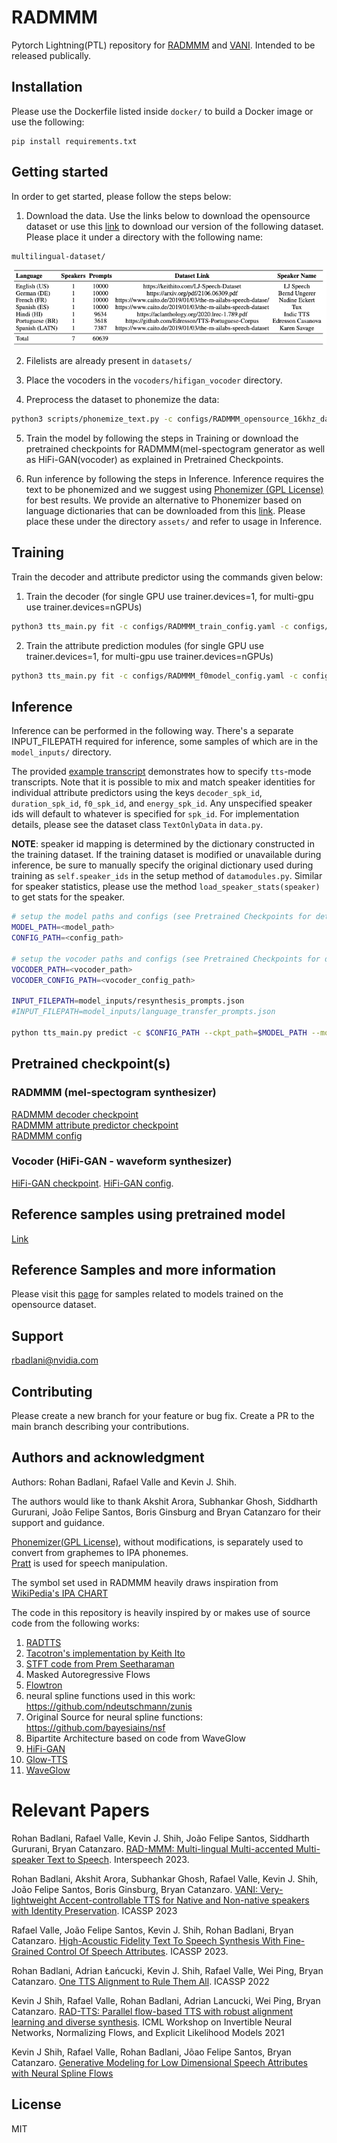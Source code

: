 # RADMMM
Pytorch Lightning(PTL) repository for [RADMMM](https://arxiv.org/pdf/2301.10335.pdf) and [VANI](https://arxiv.org/abs/2303.07578). Intended to be released publically.

## Installation
Please use the Dockerfile listed inside `docker/` to build a Docker image or use the following:

```
pip install requirements.txt
```

## Getting started
In order to get started, please follow the steps below:

1. Download the data. Use the links below to download the opensource dataset or use this [link](https://drive.google.com/drive/folders/1tALLXAR-quig3yAvKcCW12oAKWgV9w_2?usp=sharing) to download our version of the following dataset. Please place it under a directory with the following name:

```bash
multilingual-dataset/
```

![data](visuals/radmmm_data_table.png)

2. Filelists are already present in `datasets/`


3. Place the vocoders in the `vocoders/hifigan_vocoder` directory.

4. Preprocess the dataset to phonemize the data:
```bash
python3 scripts/phonemize_text.py -c configs/RADMMM_opensource_16khz_data_config.yaml
```

5. Train the model by following the steps in Training or download the pretrained checkpoints for RADMMM(mel-spectogram generator as well as HiFi-GAN(vocoder) as explained in Pretrained Checkpoints.

6. Run inference by following the steps in Inference. Inference requires the text to be phonemized and we suggest using [Phonemizer (GPL License)](https://github.com/bootphon/phonemizer) for best results. We provide an alternative to Phonemizer based on language dictionaries that can be downloaded from this [link](https://drive.google.com/drive/folders/1woNCODwXh9aHu7Fd6b4Jo42aL7f5RFZg?usp=sharing). Please place these under the directory `assets/` and refer to usage in Inference.

## Training 
Train the decoder and attribute predictor using the commands given below:

1. Train the decoder (for single GPU use trainer.devices=1, for multi-gpu use trainer.devices=nGPUs)
```bash
python3 tts_main.py fit -c configs/RADMMM_train_config.yaml -c configs/RADMMM_opensource_16khz_data_config.yaml -c configs/RADMMM_model_config.yaml --trainer.num_nodes=1 --trainer.devices=1
```

2. Train the attribute prediction modules (for single GPU use trainer.devices=1, for multi-gpu use trainer.devices=nGPUs)
```bash
python3 tts_main.py fit -c configs/RADMMM_f0model_config.yaml -c configs/RADMMM_energymodel_config.yaml -c configs/RADMMM_durationmodel_config.yaml -c configs/RADMMM_vpredmodel_config.yaml -c configs/RADMMM_train_config.yaml -c configs/RADMMM_opensource_16khz_data_config.yaml -c configs/RADMMM_model_config.yaml --trainer.num_nodes=1 --trainer.devices=1  --model.encoders_path=<decoder_path> --model.decoder_path=<decoder_path>
```

## Inference
Inference can be performed in the following way. There's a separate INPUT\_FILEPATH required for inference, some samples of which are in the `model_inputs/` directory. 


The provided [example transcript](model_inputs/sample_transcript.json) demonstrates how to specify `tts`-mode transcripts. Note that it is possible to mix and match speaker identities for individual attribute predictors using the keys `decoder_spk_id`, `duration_spk_id`, `f0_spk_id`, and `energy_spk_id`. Any unspecified speaker ids will default to whatever is specified for `spk_id`. For implementation details, please see the dataset class `TextOnlyData` in `data.py`.

**NOTE**: speaker id mapping is determined by the dictionary constructed in the training dataset. If the training dataset is modified or unavailable during inference, be sure to manually specify the original dictionary used during training as `self.speaker_ids` in the setup method of `datamodules.py`. Similar for speaker statistics, please use the method `load_speaker_stats(speaker)` to get stats for the speaker.


```bash
# setup the model paths and configs (see Pretrained Checkpoints for details)
MODEL_PATH=<model_path>
CONFIG_PATH=<config_path>

# setup the vocoder paths and configs (see Pretrained Checkpoints for details)
VOCODER_PATH=<vocoder_path>
VOCODER_CONFIG_PATH=<vocoder_config_path>

INPUT_FILEPATH=model_inputs/resynthesis_prompts.json
#INPUT_FILEPATH=model_inputs/language_transfer_prompts.json

python tts_main.py predict -c $CONFIG_PATH --ckpt_path=$MODEL_PATH --model.predict_mode="tts" --data.inference_transcript=$INPUT_FILEPATH --model.prediction_output_dir=outdir --trainer.devices=1 --data.batch_size=1 --model.vocoder_checkpoint_path=$VOCODER_PATH --model.vocoder_config_path=$VOCODER_CONFIG_PATH --data.phonemizer_cfg='{"en_US": "assets/en_US_word_ipa_map.txt","de_DE": "assets/de_DE_word_ipa_map.txt","en_UK": "assets/en_UK_word_ipa_map.txt","es_CO": "assets/es_CO_word_ipa_map.txt","es_ES": "assets/es_ES_word_ipa_map.txt","fr_FR": "assets/fr_FR_word_ipa_map.txt","hi_HI": "assets/hi_HI_word_ipa_map.txt","pt_BR": "assets/pt_BR_word_ipa_map.txt","te_TE": "assets/te_TE_word_ipa_map.txt"}' --model.encoders_path=<decoder_path> --model.decoder_path=<decoder_path>
```

## Pretrained checkpoint(s)
### RADMMM (mel-spectogram synthesizer)

[RADMMM decoder checkpoint](https://drive.google.com/file/d/1ZLFHY5iSMdK852UwF1RqFr7cY2ejzeOw/view?usp=sharing)  
[RADMMM attribute predictor checkpoint](https://drive.google.com/file/d/1EduYNwgtRlezJt6RiXMLBBSSOpIbp2CT/view?usp=sharing)  
[RADMMM config](https://drive.google.com/file/d/1c_dGA82k2Ow65P0vXwYwRTEipNdzTsTa/view?usp=sharing)  

### Vocoder (HiFi-GAN - waveform synthesizer)

[HiFi-GAN checkpoint](https://drive.google.com/file/d/1VaH5_MhAjAjHlihi2k-lcOOoy4NqtRV4/view?usp=sharing). 
[HiFi-GAN config](https://drive.google.com/file/d/1-eBTNfIh-LSstNirQawHW4jsI-t01jTU/view?usp=sharing). 

## Reference samples using pretrained model
[Link](https://drive.google.com/drive/folders/1IIAJnihIOTFHirxj_4AYt2a6R1s3UN9A?usp=sharing)

## Reference Samples and more information
Please visit this [page](https://research.nvidia.com/labs/adlr/projects/radmmm) for samples related to models trained on the opensource dataset.


## Support
rbadlani@nvidia.com

## Contributing
Please create a new branch for your feature or bug fix.
Create a PR to the main branch describing your contributions.

## Authors and acknowledgment
Authors: Rohan Badlani, Rafael Valle and Kevin J. Shih.

The authors would like to thank Akshit Arora, Subhankar Ghosh, Siddharth Gururani, João Felipe Santos, Boris Ginsburg and Bryan Catanzaro for their support and guidance.

[Phonemizer(GPL License)](https://github.com/bootphon/phonemizer), without modifications, is separately used to convert from graphemes to IPA phonemes.  
[Pratt](https://www.fon.hum.uva.nl/praat/) is used for speech manipulation.

The symbol set used in RADMMM heavily draws inspiration from [WikiPedia's IPA CHART](https://en.wikipedia.org/wiki/International_Phonetic_Alphabet#/media/File:IPA_chart_2020.svg)

The code in this repository is heavily inspired by or makes use of source code from the following works:

1. [RADTTS](https://github.com/nvidia/radtts)
2. [Tacotron's implementation by Keith Ito](https://github.com/keithito/tacotron)
3. [STFT code from Prem Seetharaman](https://github.com/pseeth/torch-stft)
4. Masked Autoregressive Flows
5. [Flowtron](https://github.com/nvidia/flowtron)
6. neural spline functions used in this work: https://github.com/ndeutschmann/zunis
7. Original Source for neural spline functions: https://github.com/bayesiains/nsf
8. Bipartite Architecture based on code from WaveGlow
9. [HiFi-GAN](https://github.com/jik876/hifi-gan)
10. [Glow-TTS](https://github.com/jaywalnut310/glow-tts)
11. [WaveGlow](https://github.com/NVIDIA/waveglow/)

# Relevant Papers
Rohan Badlani, Rafael Valle, Kevin J. Shih, João Felipe Santos, Siddharth Gururani, Bryan Catanzaro. [RAD-MMM: Multi-lingual Multi-accented Multi-speaker Text to Speech](https://arxiv.org/abs/2301.10335). Interspeech 2023.

Rohan Badlani, Akshit Arora, Subhankar Ghosh, Rafael Valle, Kevin J. Shih, João Felipe Santos, Boris Ginsburg, Bryan Catanzaro. [VANI: Very-lightweight Accent-controllable TTS for Native and Non-native speakers with Identity Preservation](https://ieeexplore.ieee.org/abstract/document/10096613). ICASSP 2023

Rafael Valle, João Felipe Santos, Kevin J. Shih, Rohan Badlani, Bryan Catanzaro. [High-Acoustic Fidelity Text To Speech Synthesis With Fine-Grained Control Of Speech Attributes](https://ieeexplore.ieee.org/document/10096279). ICASSP 2023.

Rohan Badlani, Adrian Łańcucki, Kevin J. Shih, Rafael Valle, Wei Ping, Bryan Catanzaro. [One TTS Alignment to Rule Them All](https://ieeexplore.ieee.org/document/9747707). ICASSP 2022

Kevin J Shih, Rafael Valle, Rohan Badlani, Adrian Lancucki, Wei Ping, Bryan Catanzaro. [RAD-TTS: Parallel flow-based TTS with robust alignment learning and diverse synthesis](https://openreview.net/pdf?id=0NQwnnwAORi). ICML Workshop on Invertible Neural Networks, Normalizing Flows, and Explicit Likelihood Models 2021

Kevin J Shih, Rafael Valle, Rohan Badlani, Jõao Felipe Santos, Bryan Catanzaro. [Generative Modeling for Low Dimensional Speech Attributes with Neural Spline Flows](https://arxiv.org/abs/2203.01786)
## License
MIT
